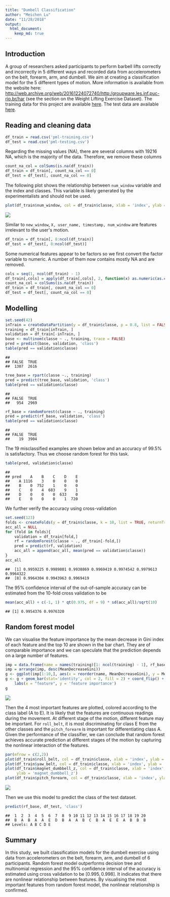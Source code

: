 ```yaml
---
title: "Dumbell Classification"
author: "Meichen Lu"
date: "11/28/2018"
output: 
  html_document:
    keep_md: true
---
```


## Introduction
A group of researchers asked participants to perform barbell lifts correctly and incorrectly in 5 different ways and recorded data from accelerometers on the belt, forearm, arm, and dumbell. We aim at creating a classification model for the 5 different types of motion. More information is available from the website here: http://web.archive.org/web/20161224072740/http:/groupware.les.inf.puc-rio.br/har (see the section on the Weight Lifting Exercise Dataset). The training data for this project are available [here](https://d396qusza40orc.cloudfront.net/predmachlearn/pml-training.csv).
The test data are available [here](https://d396qusza40orc.cloudfront.net/predmachlearn/pml-testing.csv).



## Reading and cleaning data





```r
df_train = read.csv('pml-training.csv')
df_test = read.csv('pml-testing.csv')
```

Regarding the missing values (NA), there are several columns with 19216 NA, which is the majority of the data. Therefore, we remove these columns


```r
count_na_col = colSums(is.na(df_train))
df_train = df_train[, count_na_col == 0]
df_test = df_test[, count_na_col == 0] 
```

The following plot shows the relationship between `num_window` variable and the index and classes. This variable is likely generated by the experimentalists and should not be used.


```r
plot(df_train$num_window, col = df_train$classe, xlab = 'index', ylab = 'num_window')
```

![](Dumbell_Classification_files/figure-html/unnamed-chunk-3-1.png)<!-- -->


Similar to `new_window`, `X, user_name, timestamp, num_window` are features irrelevant to the user's motion.

```r
df_train = df_train[, 8:ncol(df_train)]
df_test = df_test[, 8:ncol(df_test)]
```

Some numerical features appear to be factors so we first convert the factor variable to numeric. A number of them now contains mostly NA and are removed.

```r
cols = seq(1, ncol(df_train) - 1)
df_train[,cols] = apply(df_train[,cols], 2, function(x) as.numeric(as.character(x)))
count_na_col = colSums(is.na(df_train))
df_train = df_train[, count_na_col == 0]
df_test = df_test[, count_na_col == 0] 
```


## Modelling


```r
set.seed(42)
inTrain = createDataPartition(y = df_train$classe, p = 0.8, list = FALSE)
training = df_train[inTrain, ]
validation = df_train[-inTrain, ]
base <- multinom(classe ~ ., training, trace = FALSE)
pred = predict(base, validation, 'class')
table(pred == validation$classe)
```

```
## 
## FALSE  TRUE 
##  1307  2616
```


```r
tree_base = rpart(classe ~., training)
pred = predict(tree_base, validation, 'class')
table(pred == validation$classe)
```

```
## 
## FALSE  TRUE 
##   954  2969
```


```r
rf_base = randomForest(classe ~ ., training)
pred = predict(rf_base, validation, 'class')
table(pred == validation$classe)
```

```
## 
## FALSE  TRUE 
##    19  3904
```
The 19 misclassified examples are shown below and an accuracy of 99.5% is satisfactory. Thus we choose random forest for this task.

```r
table(pred, validation$classe)
```

```
##     
## pred    A    B    C    D    E
##    A 1116    3    0    0    0
##    B    0  752    1    0    0
##    C    0    4  683    9    1
##    D    0    0    0  633    0
##    E    0    0    0    1  720
```
We further verify the accuracy using cross-validation

```r
set.seed(123)
folds <- createFolds(y = df_train$classe, k = 10, list = TRUE, returnTrain = FALSE)
acc_all = NULL
for (fold in folds){
    validation = df_train[fold,]
    rf = randomForest(classe ~ ., df_train[-fold,])
    pred = predict(rf, validation)
    acc_all = append(acc_all, mean(pred == validation$classe))
}
acc_all
```

```
##  [1] 0.9959225 0.9989801 0.9938869 0.9969419 0.9974542 0.9979613 0.9964322
##  [8] 0.9964304 0.9943963 0.9969419
```
The 95% confidence interval of the out-of-sample accuracy can be estimated from the 10-fold cross validation to be

```r
mean(acc_all) + c(-1, 1) * qt(0.975, df = 9) * sd(acc_all)/sqrt(10)
```

```
## [1] 0.9954376 0.9976320
```


## Random forest model
We can visualise the feature importance by the mean decrease in Gini index of each feature and the top 10 are shown in the bar chart. They are of comparable importance and we can speculate that the prediction depends on a large number of features. 

```r
imp = data.frame(name = names(training)[1: ncol(training) - 1], rf_base$importance)
imp = arrange(imp, desc(MeanDecreaseGini))
g <- ggplot(imp[1:10,], aes(x = reorder(name, MeanDecreaseGini), y = MeanDecreaseGini))
g <- g + geom_bar(stat='identity', col = 2, fill = 2) + coord_flip() + 
    labs(x = "feature", y = 'feature importance')
g
```

![](Dumbell_Classification_files/figure-html/unnamed-chunk-12-1.png)<!-- -->

Then the 4 most important features are plotted, colored according to the class label (A to E). It is likely that the features are continuous readings during the movement. At different stage of the motion, different feature may be important. For `roll_belt`, it is most discriminating for class E from the other classes and the `pitch_forearm` is important for differentiating class A. Given the performance of the classifier, we can conclude that random forest achieves accurate prediction at different stages of the motion by capturing the nonlinear interaction of the features.

```r
par(mfrow = c(2,2))
plot(df_train$roll_belt, col = df_train$classe, xlab = 'index', ylab = 'roll_belt')
plot(df_train$yaw_belt, col = df_train$classe, xlab = 'index', ylab = 'yaw_belt')
plot(df_train$magnet_dumbbell_z, col = df_train$classe, xlab = 'index', 
     ylab = 'magnet_dumbbell_z')
plot(df_train$pitch_forearm, col = df_train$classe, xlab = 'index', ylab = 'pitch_forearm')
```

![](Dumbell_Classification_files/figure-html/unnamed-chunk-13-1.png)<!-- -->

Then we use this model to predict the class of the test dataset.

```r
predict(rf_base, df_test, 'class')
```

```
##  1  2  3  4  5  6  7  8  9 10 11 12 13 14 15 16 17 18 19 20 
##  B  A  B  A  A  E  D  B  A  A  B  C  B  A  E  E  A  B  B  B 
## Levels: A B C D E
```
## Summary
In this study, we built classification models for the dumbell exercise using data from accelerometers on the belt, forearm, arm, and dumbell of 6 participants. Random forest model outperforms decision tree and multinomial regression and the 95% confidence interval of the accuracy is estimated using cross validation to be $[0.995, 0.998]$. It indicates that there are nonlinear relationship between features. By visualising the most important features from random forest model, the nonlinear relationship is confirmed. 


